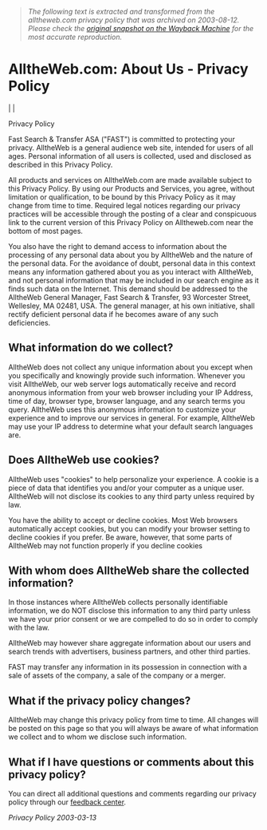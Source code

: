 > *The following text is extracted and transformed from the alltheweb.com privacy policy that was archived on 2003-08-12. Please check the [original snapshot on the Wayback Machine](https://web.archive.org/web/20030812022437id_/http%3A//www.alltheweb.com/info/about/privacy_policy.html) for the most accurate reproduction.*

# AlltheWeb.com: About Us - Privacy Policy

|  | 

Privacy Policy

Fast Search & Transfer ASA ("FAST") is committed to protecting your privacy. AlltheWeb is a general audience web site, intended for users of all ages. Personal information of all users is collected, used and disclosed as described in this Privacy Policy.

All products and services on AlltheWeb.com are made available subject to this Privacy Policy. By using our Products and Services, you agree, without limitation or qualification, to be bound by this Privacy Policy as it may change from time to time. Required legal notices regarding our privacy practices will be accessible through the posting of a clear and conspicuous link to the current version of this Privacy Policy on Alltheweb.com near the bottom of most pages.

You also have the right to demand access to information about the processing of any personal data about you by AlltheWeb and the nature of the personal data. For the avoidance of doubt, personal data in this context means any information gathered about you as you interact with AlltheWeb, and not personal information that may be included in our search engine as it finds such data on the Internet. This demand should be addressed to the AlltheWeb General Manager, Fast Search & Transfer, 93 Worcester Street, Wellesley, MA 02481, USA. The general manager, at his own initiative, shall rectify deficient personal data if he becomes aware of any such deficiencies.

## What information do we collect?

AlltheWeb does not collect any unique information about you except when you specifically and knowingly provide such information. Whenever you visit AlltheWeb, our web server logs automatically receive and record anonymous information from your web browser including your IP Address, time of day, browser type, browser language, and any search terms you query. AlltheWeb uses this anonymous information to customize your experience and to improve our services in general. For example, AlltheWeb may use your IP address to determine what your default search languages are.

## Does AlltheWeb use cookies?

AlltheWeb uses "cookies" to help personalize your experience. A cookie is a piece of data that identifies you and/or your computer as a unique user. AlltheWeb will not disclose its cookies to any third party unless required by law.

You have the ability to accept or decline cookies. Most Web browsers automatically accept cookies, but you can modify your browser setting to decline cookies if you prefer. Be aware, however, that some parts of AlltheWeb may not function properly if you decline cookies 

## With whom does AlltheWeb share the collected information?

In those instances where AlltheWeb collects personally identifiable information, we do NOT disclose this information to any third party unless we have your prior consent or we are compelled to do so in order to comply with the law.

AlltheWeb may however share aggregate information about our users and search trends with advertisers, business partners, and other third parties.

FAST may transfer any information in its possession in connection with a sale of assets of the company, a sale of the company or a merger.

## What if the privacy policy changes?

AlltheWeb may change this privacy policy from time to time. All changes will be posted on this page so that you will always be aware of what information we collect and to whom we disclose such information.

## What if I have questions or comments about this privacy policy?

You can direct all additional questions and comments regarding our privacy policy through our [feedback center](https://web.archive.org/info/contact/index.html).

_Privacy Policy 2003-03-13_
